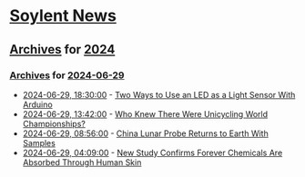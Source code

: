 # [Soylent News](../../../README.md)

## [Archives](../../index.md) for [2024](../index.md)

### [Archives](../../index.md) for [2024-06-29](index.md)

* [2024-06-29, 18:30:00](https://soylentnews.org/article.pl?sid=24/06/29/031205&from=rss) - [Two Ways to Use an LED as a Light Sensor With Arduino](https://soylentnews.org/article.pl?sid=24/06/29/031205&from=rss)
* [2024-06-29, 13:42:00](https://soylentnews.org/article.pl?sid=24/06/28/0342240&from=rss) - [Who Knew There Were Unicycling World Championships?](https://soylentnews.org/article.pl?sid=24/06/28/0342240&from=rss)
* [2024-06-29, 08:56:00](https://soylentnews.org/article.pl?sid=24/06/28/0338253&from=rss) - [China Lunar Probe Returns to Earth With Samples](https://soylentnews.org/article.pl?sid=24/06/28/0338253&from=rss)
* [2024-06-29, 04:09:00](https://soylentnews.org/article.pl?sid=24/06/28/0331234&from=rss) - [New Study Confirms Forever Chemicals Are Absorbed Through Human Skin](https://soylentnews.org/article.pl?sid=24/06/28/0331234&from=rss)
